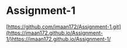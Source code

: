 # Assignment-1
[https://github.com/imaan172/Assignment-1.git](https://imaan172.github.io/Assignment-1/)https://imaan172.github.io/Assignment-1/
